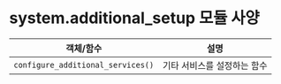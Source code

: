 # system.additional_setup 모듈 사양

| 객체/함수 | 설명 |
|-----------|------|
| `configure_additional_services()` | 기타 서비스를 설정하는 함수 |
